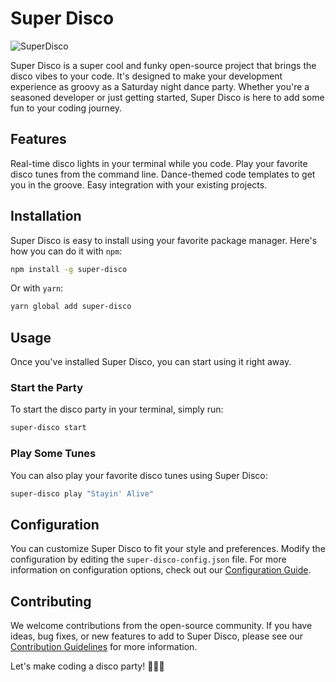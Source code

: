# Super Disco

![SuperDisco](https://mir-s3-cdn-cf.behance.net/project_modules/hd/d0a63d11519855.560f8fe29a4bd.jpg)

Super Disco is a super cool and funky open-source project that brings the disco vibes to your code. It's designed to make your development experience as groovy as a Saturday night dance party. Whether you're a seasoned developer or just getting started, Super Disco is here to add some fun to your coding journey.

## Features
Real-time disco lights in your terminal while you code.
Play your favorite disco tunes from the command line.
Dance-themed code templates to get you in the groove.
Easy integration with your existing projects.

## Installation
Super Disco is easy to install using your favorite package manager. Here's how you can do it with `npm`:

```bash
npm install -g super-disco
```

Or with `yarn`:  

```bash
yarn global add super-disco
```

## Usage
Once you've installed Super Disco, you can start using it right away.

### Start the Party
To start the disco party in your terminal, simply run:

```bash
super-disco start
```

### Play Some Tunes
You can also play your favorite disco tunes using Super Disco:

```bash
super-disco play "Stayin' Alive"
```

## Configuration
You can customize Super Disco to fit your style and preferences. Modify the configuration by editing the `super-disco-config.json` file. For more information on configuration options, check out our [Configuration Guide]().

## Contributing
We welcome contributions from the open-source community. If you have ideas, bug fixes, or new features to add to Super Disco, please see our [Contribution Guidelines]() for more information.

Let's make coding a disco party! 🕺💃🌟